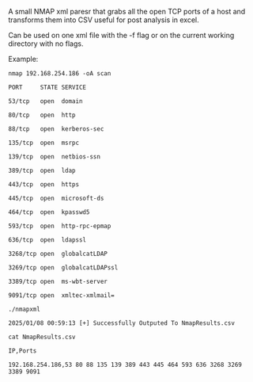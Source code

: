 A small NMAP xml paresr that grabs all the open TCP ports of a host and transforms them into CSV useful for post analysis in excel. 

Can be used on one xml file with the -f flag or on the current working directory with no flags.

Example:

```
nmap 192.168.254.186 -oA scan

PORT     STATE SERVICE

53/tcp   open  domain

80/tcp   open  http

88/tcp   open  kerberos-sec

135/tcp  open  msrpc

139/tcp  open  netbios-ssn

389/tcp  open  ldap

443/tcp  open  https

445/tcp  open  microsoft-ds

464/tcp  open  kpasswd5

593/tcp  open  http-rpc-epmap

636/tcp  open  ldapssl

3268/tcp open  globalcatLDAP

3269/tcp open  globalcatLDAPssl

3389/tcp open  ms-wbt-server

9091/tcp open  xmltec-xmlmail=

./nmapxml

2025/01/08 00:59:13 [+] Successfully Outputed To NmapResults.csv

cat NmapResults.csv 

IP,Ports

192.168.254.186,53 80 88 135 139 389 443 445 464 593 636 3268 3269 3389 9091
```

